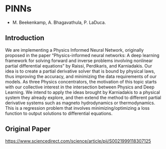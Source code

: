 # PINNs
- M. Beekenkamp, A. Bhagavathula, P. LaDuca.

## Introduction
We are implementing a Physics Informed Neural Network, originally proposed in the paper “Physics-informed neural networks: A deep learning framework for solving forward and inverse problems involving nonlinear partial differential equations” by Raissi, Perdikaris, and Karniadakis. Our idea is to create a partial derivative solver that is bound by physical laws, thus improving the accuracy, and minimizing the data requirements of our models. As three Physics concentrators, the motivation of this topic starts with our collective interest in the intersection between Physics and Deep Learning. We intend to apply the ideas brought by Karniadakis to a physical system they already explore, and then extend the method to different partial derivative systems such as magneto hydrodynamics or thermodynamics. This is a regression problem that involves minimizing/optimizing a loss function to output solutions to differential equations. 

## Original Paper
https://www.sciencedirect.com/science/article/pii/S0021999118307125 
